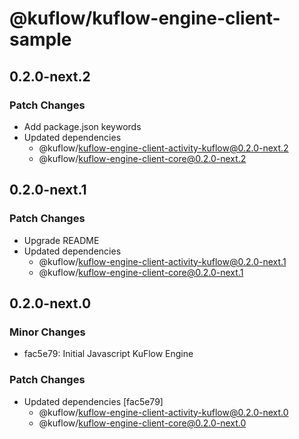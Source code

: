 # @kuflow/kuflow-engine-client-sample

## 0.2.0-next.2

### Patch Changes

- Add package.json keywords
- Updated dependencies
  - @kuflow/kuflow-engine-client-activity-kuflow@0.2.0-next.2
  - @kuflow/kuflow-engine-client-core@0.2.0-next.2

## 0.2.0-next.1

### Patch Changes

- Upgrade README
- Updated dependencies
  - @kuflow/kuflow-engine-client-activity-kuflow@0.2.0-next.1
  - @kuflow/kuflow-engine-client-core@0.2.0-next.1

## 0.2.0-next.0

### Minor Changes

- fac5e79: Initial Javascript KuFlow Engine

### Patch Changes

- Updated dependencies [fac5e79]
  - @kuflow/kuflow-engine-client-activity-kuflow@0.2.0-next.0
  - @kuflow/kuflow-engine-client-core@0.2.0-next.0
